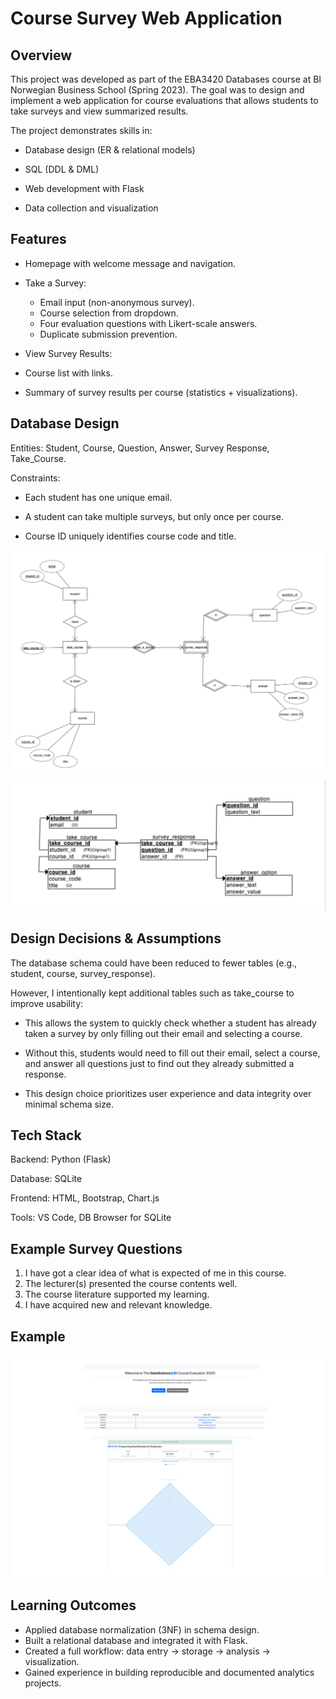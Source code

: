 # Course Survey Web Application

## Overview

This project was developed as part of the EBA3420 Databases course at BI Norwegian Business School (Spring 2023). The goal was to design and implement a web application for course evaluations that allows students to take surveys and view summarized results.

The project demonstrates skills in:

- Database design (ER & relational models)

- SQL (DDL & DML)

- Web development with Flask

- Data collection and visualization

## Features

- Homepage with welcome message and navigation.

- Take a Survey:
  - Email input (non-anonymous survey).
  - Course selection from dropdown.
  - Four evaluation questions with Likert-scale answers.
  - Duplicate submission prevention.

- View Survey Results:

- Course list with links.

- Summary of survey results per course (statistics + visualizations).

## Database Design

Entities: Student, Course, Question, Answer, Survey Response, Take_Course.

Constraints:

- Each student has one unique email.

- A student can take multiple surveys, but only once per course.

- Course ID uniquely identifies course code and title.

![imagealt](https://github.com/supawutlimk/Course-Survey-Web-Application/blob/1180398df3c243fa4979cbdfa3e0d6abfeb97feb/images/ER_Diagram.png)

![imagealt](https://github.com/supawutlimk/Course-Survey-Web-Application/blob/f8a1a88b020e035056596f4b634445165db16df7/images/Relational_Schema.png)

## Design Decisions & Assumptions

The database schema could have been reduced to fewer tables (e.g., student, course, survey_response).

However, I intentionally kept additional tables such as take_course to improve usability:

- This allows the system to quickly check whether a student has already taken a survey by only filling out their email and selecting a course.

- Without this, students would need to fill out their email, select a course, and answer all questions just to find out they already submitted a response.

- This design choice prioritizes user experience and data integrity over minimal schema size.

## Tech Stack

Backend: Python (Flask)

Database: SQLite

Frontend: HTML, Bootstrap, Chart.js

Tools: VS Code, DB Browser for SQLite

## Example Survey Questions

1. I have got a clear idea of what is expected of me in this course.
2. The lecturer(s) presented the course contents well.
3. The course literature supported my learning.
4. I have acquired new and relevant knowledge.

## Example
![imagealt](https://github.com/supawutlimk/Course-Survey-Web-Application/blob/f5572708e82c1b39e9f76851b473aecbbb80aaf7/images/Interface.png)
   
## Learning Outcomes
- Applied database normalization (3NF) in schema design.
- Built a relational database and integrated it with Flask.
- Created a full workflow: data entry → storage → analysis → visualization.
- Gained experience in building reproducible and documented analytics projects.
